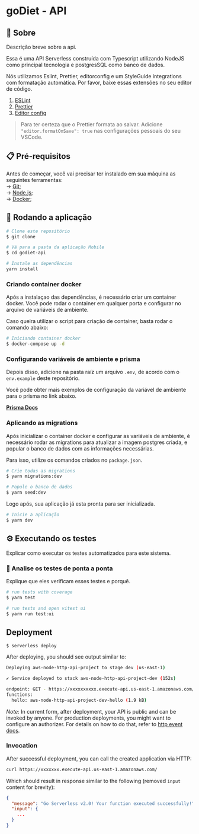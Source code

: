 # goDiet - API

<h2 id="started">📌 Sobre</h2>

Descrição breve sobre a api.

Essa é uma API Serverless construída com Typescript utilizando NodeJS como principal tecnologia e postgresSQL como banco de dados.

Nós utilizamos Eslint, Prettier, editorconfig e um StyleGuide integrations com formatação automática. Por favor, baixe essas extensões no seu editor de código.

1. [ESLint](https://github.com/Microsoft/vscode-eslint)
1. [Prettier](https://github.com/prettier/prettier-vscode)
1. [Editor config](https://github.com/editorconfig/editorconfig-vscode)

> Para ter certeza que o Prettier formata ao salvar. Adicione `"editor.formatOnSave": true` nas configurações pessoais do seu VSCode.

## 📋 Pré-requisitos

Antes de começar, você vai precisar ter instalado em sua máquina as seguintes ferramentas: <br />
→ [Git](https://git-scm.com);<br />
→ [Node.js](https://nodejs.org/en/);<br />
→ [Docker](https://www.docker.com/); <br />

## 🎲 Rodando a aplicação

```bash
# Clone este repositório
$ git clone

# Vá para a pasta da aplicação Mobile
$ cd godiet-api

# Instale as dependências
yarn install
```

### Criando container docker

Após a instalaçao das dependências, é necessário criar um container docker. Você pode rodar o container em qualquer porta e configurar no arquivo de variáveis de ambiente.

Caso queira utilizar o script para criação de container, basta rodar o comando abaixo:

```bash
# Iniciando container docker
$ docker-compose up -d
```

### Configurando variáveis de ambiente e prisma

Depois disso, adicione na pasta raíz um arquivo `.env`, de acordo com o `env.example` deste repositório.

Você pode obter mais exemplos de configuração da variável de ambiente para o prisma no link abaixo.

**[Prisma Docs](https://www.prisma.io/docs/guides/development-environment/environment-variables)**

### Aplicando as migrations

Após inicializar o container docker e configurar as variáveis de ambiente, é necessário rodar as migrations para atualizar a imagem postgres criada, e popular o banco de dados com as informações necessárias.

Para isso, utilize os comandos criados no `package.json`.

```bash
# Crie todas as migrations
$ yarn migrations:dev

# Popule o banco de dados
$ yarn seed:dev
```

Logo após, sua aplicação já esta pronta para ser inicializada.

```bash
# Inicie a aplicação
$ yarn dev
```

## ⚙️ Executando os testes

Explicar como executar os testes automatizados para este sistema.

### 🔩 Analise os testes de ponta a ponta

Explique que eles verificam esses testes e porquê.

```bash
# run tests with coverage
$ yarn test

# run tests and open vitest ui
$ yarn run test:ui
```

## Deployment

```
$ serverless deploy
```

After deploying, you should see output similar to:

```bash
Deploying aws-node-http-api-project to stage dev (us-east-1)

✔ Service deployed to stack aws-node-http-api-project-dev (152s)

endpoint: GET - https://xxxxxxxxxx.execute-api.us-east-1.amazonaws.com/
functions:
  hello: aws-node-http-api-project-dev-hello (1.9 kB)
```

_Note_: In current form, after deployment, your API is public and can be invoked by anyone. For production deployments, you might want to configure an authorizer. For details on how to do that, refer to [http event docs](https://www.serverless.com/framework/docs/providers/aws/events/apigateway/).

### Invocation

After successful deployment, you can call the created application via HTTP:

```bash
curl https://xxxxxxx.execute-api.us-east-1.amazonaws.com/
```

Which should result in response similar to the following (removed `input` content for brevity):

```json
{
  "message": "Go Serverless v2.0! Your function executed successfully!",
  "input": {
    ...
  }
}
```

